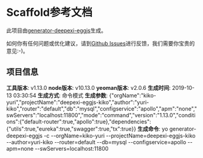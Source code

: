 # Scaffold参考文档

此项目由[generator-deepexi-eggjs](https://github.com/deepexi/generator-deepexi-eggjs)生成。

如何你有任何问题或优化建议，请到[Github Issues](https://github.com/deepexi/generator-deepexi-eggjs/issues)进行反馈，我们需要你宝贵的意见:-)。

## 项目信息

**工具版本**: v1.13.0
**node版本**: v10.13.0
**yeoman版本**: v2.0.6
**生成时间**: 2019-10-13 03:30:54
**生成方式**: 命令模式
**生成参数**: {"orgName":"kiko-yuri","projectName":"deepexi-eggjs-kiko","author":"yuri-kiko","router":"default","db":"mysql","configservice":"apollo","apm":"none","swServers":"localhost:11800","mode":"command","version":"1.13.0","conditions":{"default-router":true,"apollo":true},"dependencies":{"utils":true,"eureka":true,"swagger":true,"tx":true}}
**生成命令**: yo generator-deepexi-eggjs -c --orgName=kiko-yuri --projectName=deepexi-eggjs-kiko --author=yuri-kiko --router=default --db=mysql --configservice=apollo --apm=none --swServers=localhost:11800
